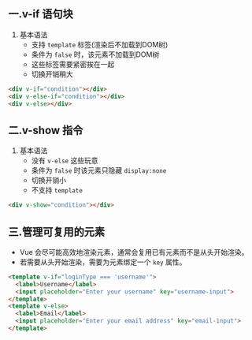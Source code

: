 ## 一.v-if 语句块
1.	基本语法
	+	支持 `template` 标签(渲染后不加载到DOM树)
	+	条件为 `false` 时，该元素不加载到DOM树
	+	这些标签需要紧密挨在一起
	+	切换开销稍大
```html
<div v-if="condition"></div>
<div v-else-if="condition"></div>
<div v-else></div>
```

## 二.v-show 指令
1.	基本语法
	+	没有 `v-else` 这些玩意
	+	条件为 `false` 时该元素只隐藏 `display:none`
	+	切换开销小
	+	不支持 `template`
```html
<div v-show="condition"></div>
```

## 三.管理可复用的元素
+	Vue 会尽可能高效地渲染元素，通常会复用已有元素而不是从头开始渲染。
+	若需要从头开始渲染，需要为元素绑定一个 `key` 属性。
```html
<template v-if="loginType === 'username'">
  <label>Username</label>
  <input placeholder="Enter your username" key="username-input">
</template>
<template v-else>
  <label>Email</label>
  <input placeholder="Enter your email address" key="email-input">
</template>
```

